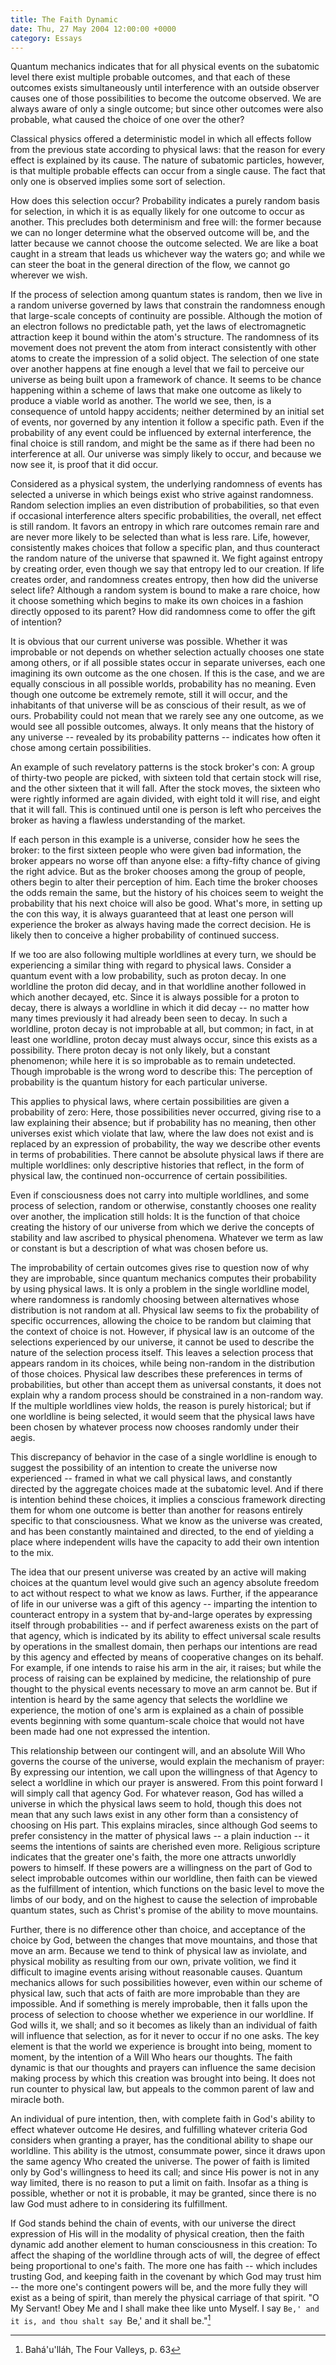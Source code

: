 ```yaml
---
title: The Faith Dynamic
date: Thu, 27 May 2004 12:00:00 +0000
category: Essays
---
```


Quantum mechanics indicates that for all physical events on the
subatomic level there exist multiple probable outcomes, and that each of
these outcomes exists simultaneously until interference with an outside
observer causes one of those possibilities to become the outcome
observed.  We are always aware of only a single outcome; but since other
outcomes were also probable, what caused the choice of one over the
other?

Classical physics offered a deterministic model in which all effects
follow from the previous state according to physical laws: that the
reason for every effect is explained by its cause.  The nature of
subatomic particles, however, is that multiple probable effects can
occur from a single cause.  The fact that only one is observed implies
some sort of selection.

How does this selection occur?  Probability indicates a purely random
basis for selection, in which it is as equally likely for one outcome to
occur as another.  This precludes both determinism and free will: the
former because we can no longer determine what the observed outcome will
be, and the latter because we cannot choose the outcome selected.  We
are like a boat caught in a stream that leads us whichever way the
waters go; and while we can steer the boat in the general direction of
the flow, we cannot go wherever we wish.

If the process of selection among quantum states is random, then we live
in a random universe governed by laws that constrain the randomness
enough that large-scale concepts of continuity are possible.  Although
the motion of an electron follows no predictable path, yet the laws of
electromagnetic attraction keep it bound within the atom's structure.
The randomness of its movement does not prevent the atom from interact
consistently with other atoms to create the impression of a solid
object.  The selection of one state over another happens at fine enough
a level that we fail to perceive our universe as being built upon a
framework of chance.  It seems to be chance happening within a scheme of
laws that make one outcome as likely to produce a viable world as
another.  The world we see, then, is a consequence of untold happy
accidents; neither determined by an initial set of events, nor governed
by any intention it follow a specific path.  Even if the probability of
any event could be influenced by external interference, the final choice
is still random, and might be the same as if there had been no
interference at all.  Our universe was simply likely to occur, and
because we now see it, is proof that it did occur.

Considered as a physical system, the underlying randomness of events has
selected a universe in which beings exist who strive against randomness.
Random selection implies an even distribution of probabilities, so that
even if occasional interference alters specific probabilities, the
overall, net effect is still random.  It favors an entropy in which rare
outcomes remain rare and are never more likely to be selected than what
is less rare.  Life, however, consistently makes choices that follow a
specific plan, and thus counteract the random nature of the universe
that spawned it.  We fight against entropy by creating order, even
though we say that entropy led to our creation.  If life creates order,
and randomness creates entropy, then how did the universe select life?
Although a random system is bound to make a rare choice, how it choose
something which begins to make its own choices in a fashion directly
opposed to its parent?  How did randomness come to offer the gift of
intention?

It is obvious that our current universe was possible.  Whether it was
improbable or not depends on whether selection actually chooses one
state among others, or if all possible states occur in separate
universes, each one imagining its own outcome as the one chosen.  If
this is the case, and we are equally conscious in all possible worlds,
probability has no meaning.  Even though one outcome be extremely
remote, still it will occur, and the inhabitants of that universe will
be as conscious of their result, as we of ours.  Probability could not
mean that we rarely see any one outcome, as we would see all possible
outcomes, always.  It only means that the history of any universe --
revealed by its probability patterns -- indicates how often it chose
among certain possibilities.

An example of such revelatory patterns is the stock broker's con: A
group of thirty-two people are picked, with sixteen told that certain
stock will rise, and the other sixteen that it will fall.  After the
stock moves, the sixteen who were rightly informed are again divided,
with eight told it will rise, and eight that it will fall.  This is
continued until one is person is left who perceives the broker as having
a flawless understanding of the market.

If each person in this example is a universe, consider how he sees the
broker: to the first sixteen people who were given bad information, the
broker appears no worse off than anyone else: a fifty-fifty chance of
giving the right advice.  But as the broker chooses among the group of
people, others begin to alter their perception of him.  Each time the
broker chooses the odds remain the same, but the history of his choices
seem to weight the probability that his next choice will also be good.
What's more, in setting up the con this way, it is always guaranteed
that at least one person will experience the broker as always having
made the correct decision.  He is likely then to conceive a higher
probability of continued success.

If we too are also following multiple worldlines at every turn, we
should be experiencing a similar thing with regard to physical laws.
Consider a quantum event with a low probability, such as proton decay.
In one worldline the proton did decay, and in that worldline another
followed in which another decayed, etc.  Since it is always possible for
a proton to decay, there is always a worldline in which it did decay --
no matter how many times previously it had already been seen to decay.
In such a worldline, proton decay is not improbable at all, but common;
in fact, in at least one worldline, proton decay must always occur,
since this exists as a possibility.  There proton decay is not only
likely, but a constant phenomenon; while here it is so improbable as to
remain undetected.  Though improbable is the wrong word to describe
this: The perception of probability is the quantum history for each
particular universe.

This applies to physical laws, where certain possibilities are given a
probability of zero: Here, those possibilities never occurred, giving
rise to a law explaining their absence; but if probability has no
meaning, then other universes exist which violate that law, where the
law does not exist and is replaced by an expression of probability, the
way we describe other events in terms of probabilities.  There cannot be
absolute physical laws if there are multiple worldlines: only
descriptive histories that reflect, in the form of physical law, the
continued non-occurrence of certain possibilities.

Even if consciousness does not carry into multiple worldlines, and some
process of selection, random or otherwise, constantly chooses one
reality over another, the implication still holds: It is the function of
that choice creating the history of our universe from which we derive
the concepts of stability and law ascribed to physical phenomena.
Whatever we term as law or constant is but a description of what was
chosen before us.

The improbability of certain outcomes gives rise to question now of why
they are improbable, since quantum mechanics computes their probability
by using physical laws.  It is only a problem in the single worldline
model, where randomness is randomly choosing between alternatives whose
distribution is not random at all.  Physical law seems to fix the
probability of specific occurrences, allowing the choice to be random
but claiming that the context of choice is not.  However, if physical
law is an outcome of the selections experienced by our universe, it
cannot be used to describe the nature of the selection process itself.
This leaves a selection process that appears random in its choices,
while being non-random in the distribution of those choices.  Physical
law describes these preferences in terms of probabilities, but other
than accept them as universal constants, it does not explain why a
random process should be constrained in a non-random way.  If the
multiple worldlines view holds, the reason is purely historical; but if
one worldline is being selected, it would seem that the physical laws
have been chosen by whatever process now chooses randomly under their
aegis.

This discrepancy of behavior in the case of a single worldline is enough
to suggest the possibility of an intention to create the universe now
experienced -- framed in what we call physical laws, and constantly
directed by the aggregate choices made at the subatomic level.  And if
there is intention behind these choices, it implies a conscious
framework directing them for whom one outcome is better than another for
reasons entirely specific to that consciousness.  What we know as the
universe was created, and has been constantly maintained and directed,
to the end of yielding a place where independent wills have the capacity
to add their own intention to the mix.

The idea that our present universe was created by an active will making
choices at the quantum level would give such an agency absolute freedom
to act without respect to what we know as laws.  Further, if the
appearance of life in our universe was a gift of this agency --
imparting the intention to counteract entropy in a system that
by-and-large operates by expressing itself through probabilities -- and
if perfect awareness exists on the part of that agency, which is
indicated by its ability to effect universal scale results by operations
in the smallest domain, then perhaps our intentions are read by this
agency and effected by means of cooperative changes on its behalf.  For
example, if one intends to raise his arm in the air, it raises; but
while the process of raising can be explained by medicine, the
relationship of pure thought to the physical events necessary to move an
arm cannot be.  But if intention is heard by the same agency that
selects the worldline we experience, the motion of one's arm is
explained as a chain of possible events beginning with some
quantum-scale choice that would not have been made had one not expressed
the intention.

This relationship between our contingent will, and an absolute Will Who
governs the course of the universe, would explain the mechanism of
prayer: By expressing our intention, we call upon the willingness of
that Agency to select a worldline in which our prayer is answered.  From
this point forward I will simply call that agency God.  For whatever
reason, God has willed a universe in which the physical laws seem to
hold, though this does not mean that any such laws exist in any other
form than a consistency of choosing on His part.  This explains
miracles, since although God seems to prefer consistency in the matter
of physical laws -- a plain induction -- it seems the intentions of
saints are cherished even more.  Religious scripture indicates that the
greater one's faith, the more one attracts unworldly powers to himself.
If these powers are a willingness on the part of God to select
improbable outcomes within our worldline, then faith can be viewed as
the fulfillment of intention, which functions on the basic level to move
the limbs of our body, and on the highest to cause the selection of
improbable quantum states, such as Christ's promise of the ability to
move mountains.

Further, there is no difference other than choice, and acceptance of the
choice by God, between the changes that move mountains, and those that
move an arm.  Because we tend to think of physical law as inviolate, and
physical mobility as resulting from our own, private volition, we find
it difficult to imagine events arising without reasonable causes.
Quantum mechanics allows for such possibilities however, even within our
scheme of physical law, such that acts of faith are more improbable than
they are impossible.  And if something is merely improbable, then it
falls upon the process of selection to choose whether we experience in
our worldline.  If God wills it, we shall; and so it becomes as likely
than an individual of faith will influence that selection, as for it
never to occur if no one asks.  The key element is that the world we
experience is brought into being, moment to moment, by the intention of
a Will Who hears our thoughts.  The faith dynamic is that our thoughts
and prayers can influence the same decision making process by which this
creation was brought into being.  It does not run counter to physical
law, but appeals to the common parent of law and miracle both.

An individual of pure intention, then, with complete faith in God's
ability to effect whatever outcome He desires, and fulfilling whatever
criteria God considers when granting a prayer, has the conditional
ability to shape our worldline.  This ability is the utmost, consummate
power, since it draws upon the same agency Who created the universe.
The power of faith is limited only by God's willingness to heed its
call; and since His power is not in any way limited, there is no reason
to put a limit on faith.  Insofar as a thing is possible, whether or not
it is probable, it may be granted, since there is no law God must adhere
to in considering its fulfillment.

If God stands behind the chain of events, with our universe the direct
expression of His will in the modality of physical creation, then the
faith dynamic add another element to human consciousness in this
creation: To affect the shaping of the worldline through acts of will,
the degree of effect being proportional to one's faith.  The more one
has faith -- which includes trusting God, and keeping faith in the
covenant by which God may trust him -- the more one's contingent powers
will be, and the more fully they will exist as a being of spirit, than
merely the physical carriage of that spirit.  "O My Servant!  Obey Me
and I shall make thee like unto Myself.  I say `Be,' and it is, and thou
shalt say `Be,' and it shall be."[^1]

[^1]:  Bahá'u'lláh, The Four Valleys, p. 63


